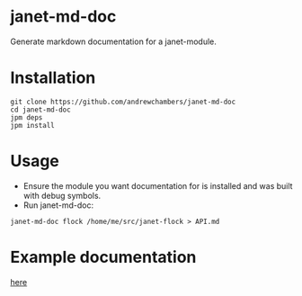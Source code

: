 # janet-md-doc
Generate markdown documentation for a janet-module.

# Installation

```
git clone https://github.com/andrewchambers/janet-md-doc
cd janet-md-doc
jpm deps
jpm install 
```

# Usage

- Ensure the module you want documentation for is installed and was built with debug symbols.
- Run janet-md-doc:


```
janet-md-doc flock /home/me/src/janet-flock > API.md
```


# Example documentation

[here](https://github.com/andrewchambers/janet-flock/blob/master/API.md)
